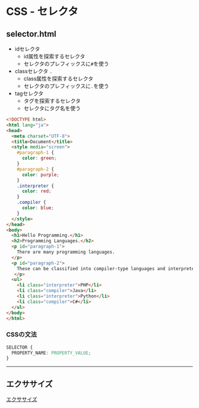 # CSS - セレクタ

## selector.html

+ idセレクタ
  + id属性を探索するセレクタ
  + セレクタのプレフィックスに`#`を使う
+ classセレクタ `.`
  + class属性を探索するセレクタ
  + セレクタのプレフィックスに`.`を使う
+ tagセレクタ
  + タグを探索するセレクタ
  + セレクタにタグ名を使う

```html
<!DOCTYPE html>
<html lang="ja">
<head>
  <meta charset="UTF-8">
  <title>Document</title>
  <style media="screen">
    #paragraph-1 {
      color: green;
    }
    #paragraph-2 {
      color: purple;
    }
    .interpreter {
      color: red;
    }
    .compiler {
      color: blue;
    }
  </style>
</head>
<body>
  <h1>Hello Programming.</h1>
  <h2>Programming Languages.</h2>
  <p id="paragraph-1">
    There are many programming languages.
  </p>
  <p id="paragraph-2">
    These can be classified into compiler-type languages and interpreter-type languages.
   </p>
  <ul>
    <li class="interpreter">PHP</li>
    <li class="compiler">Java</li>
    <li class="interpreter">Python</li>
    <li class="compiler">C#</li>
  </ul>
</body>
</html>
```

### CSSの文法

```css
SELECTOR {
  PROPERTY_NAME: PROPERTY_VALUE;
}
```


---

## エクササイズ

[エクササイズ](ex/04_css_ex.md)
